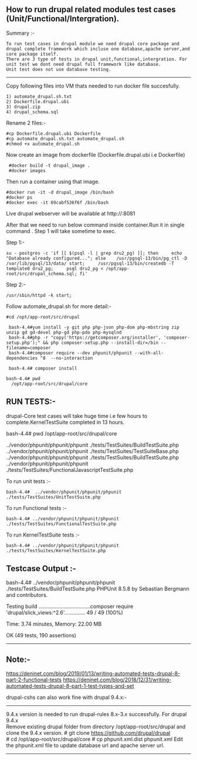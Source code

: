 
How to run drupal related modules test cases (Unit/Functional/Intergration).
-------------

Summary :-
    
    To run test cases in drupal module we need drupal core package and drupal complete framework which incluse one database,apache server,and core package itself.
    There are 3 type of tests in drupal unit,functional,intergration. For unit test we dont need drupal full framework like database.
    Unit test does not use database testing.
 
*************************

Copy following files into VM thats needed to run docker file succesfully.

    1) automate_drupal.sh.txt
    2) Dockerfile.drupal.ubi
    3) drupal.zip
    4) drupal_schema.sql

Rename 2 files:-

    #cp Dockerfile.drupal.ubi Dockerfile
    #cp automate_drupal.sh.txt automate_drupal.sh
    #chmod +x automate_drupal.sh
     

Now create an image from dockerfile (Dockerfile.drupal.ubi i.e Dockerfile)
  
     #docker build -t drupal_image .
     #docker images
 
 
Then run a container using that image.

    #docker run -it -d drupal_image /bin/bash
    #docker ps
    #docker exec -it 69cabf536f6f /bin/bash

Live drupal webserver will be available at http://<ip>:8081

After that we need to run below command inside container.Run it in single command . Step 1 will take sometime to exec. 

Step 1:- 

    su - postgres -c 'if [[ $(psql -l | grep dru2_pg) ]]; then     echo "Database already configured..."; else    /usr/pgsql-13/bin/pg_ctl -D /var/lib/pgsql/13/data/ start;     /usr/pgsql-13/bin/createdb -T template0 dru2_pg;     psql dru2_pg < /opt/app-root/src/drupal_schema.sql; fi'

Step 2:-

    /usr/sbin/httpd -k start;
  
Follow automate_drupal.sh for more detail:-
  
    #cd /opt/app-root/src/drupal
    
     bash-4.4#yum install -y git php php-json php-dom php-mbstring zip unzip gd gd-devel php-gd php-pdo php-mysqlnd
     bash-4.4#php -r "copy('https://getcomposer.org/installer', 'composer-setup.php');" && php composer-setup.php --install-dir=/bin --filename=composer
     bash-4.4#composer require --dev phpunit/phpunit --with-all-dependencies ^8  --no-interaction

     bash-4.4# composer install
 
    bash-4.4# pwd
      /opt/app-root/src/drupal/core
      
 
RUN TESTS:- 
----------

drupal-Core test cases will take huge time i.e few hours to complete.KernelTestSuite completed in 13 hours.

bash-4.4# pwd
      /opt/app-root/src/drupal/core
      
../vendor/phpunit/phpunit/phpunit ./tests/TestSuites/BuildTestSuite.php 
../vendor/phpunit/phpunit/phpunit ./tests/TestSuites/TestSuiteBase.php 
../vendor/phpunit/phpunit/phpunit ./tests/TestSuites/BuildTestSuite.php
../vendor/phpunit/phpunit/phpunit ./tests/TestSuites/FunctionalJavascriptTestSuite.php          


To run unit tests :-      

    bash-4.4#  ../vendor/phpunit/phpunit/phpunit ./tests/TestSuites/UnitTestSuite.php
    
To run Functional tests :-      

    bash-4.4# ../vendor/phpunit/phpunit/phpunit ./tests/TestSuites/FunctionalTestSuite.php
    
To run KernelTestSuite tests :-      

    bash-4.4# ../vendor/phpunit/phpunit/phpunit ./tests/TestSuites/KernelTestSuite.php
   
    
Testcase Output :-
--------------------------------
 bash-4.4# ../vendor/phpunit/phpunit/phpunit ./tests/TestSuites/BuildTestSuite.php
PHPUnit 8.5.8 by Sebastian Bergmann and contributors.

Testing build
...................................composer require 'drupal/slick_views:^2.6'..............                 49 / 49 (100%)

Time: 3.74 minutes, Memory: 22.00 MB

OK (49 tests, 190 assertions)




-------------

Note:-
----------

https://deninet.com/blog/2019/01/13/writing-automated-tests-drupal-8-part-2-functional-tests
https://deninet.com/blog/2018/12/31/writing-automated-tests-drupal-8-part-1-test-types-and-set

drupal-cshs can also work fine with drupal 9.4.x:-

-------
  9.4.x version is needed to run drupal-rules 8.x-3.x successfully. 
    For drupal 9.4.x    
    Remove existing drupal folder from directory /opt/app-root/src/drupal and clone the 9.4.x version.
        #  git clone https://github.com/drupal/drupal  
        #   cd /opt/app-root/src/drupal/core
        #   cp phpunit.xml.dist phpunit.xml
    Edit the phpunit.xml file to update database url and apache server url.
    <env name="SIMPLETEST_BASE_URL" value="http://0.0.0.0:8081"/>
    <env name="SIMPLETEST_DB" value="pgsql://postgres:postgres@localhost/dru2_pg"/>
    
-------